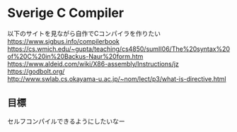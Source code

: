 # Sverige C Compiler
以下のサイトを見ながら自作でCコンパイラを作りたい  
<https://www.sigbus.info/compilerbook>  
<https://cs.wmich.edu/~gupta/teaching/cs4850/sumII06/The%20syntax%20of%20C%20in%20Backus-Naur%20form.htm>  
<https://www.aldeid.com/wiki/X86-assembly/Instructions/jz>  
<https://godbolt.org/>  
<http://www.swlab.cs.okayama-u.ac.jp/~nom/lect/p3/what-is-directive.html>
## 目標
セルフコンパイルできるようにしたいなー
